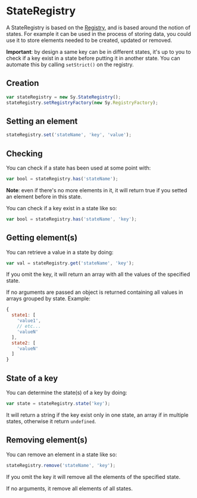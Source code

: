 # StateRegistry

A StateRegistry is based on the [Registry](Registry.md), and is based around the notion of states. For example it can be used in the process of storing data, you could use it to store elements needed to be created, updated or removed.

**Important**: by design a same key can be in different states, it's up to you to check if a key exist in a state before putting it in another state. You can automate this by calling `setStrict()` on the registry.

## Creation

```js
var stateRegistry = new Sy.StateRegistry();
stateRegistry.setRegistryFactory(new Sy.RegistryFactory);
```

## Setting an element

```js
stateRegistry.set('stateName', 'key', 'value');
```

## Checking

You can check if a state has been used at some point with:
```js
var bool = stateRegistry.has('stateName');
```
**Note**: even if there's no more elements in it, it will return true if you setted an element before in this state.

You can check if a key exist in a state like so:
```js
var bool = stateRegistry.has('stateName', 'key');
```

## Getting element(s)

You can retrieve a value in a state by doing:
```js
var val = stateRegistry.get('stateName', 'key');
```

If you omit the key, it will return an array with all the values of the specified state.

If no arguments are passed an object is returned containing all values in arrays grouped by state. Example:
```js
{
  state1: [
    'value1',
    // etc...
    'valueN'
  ],
  state2: [
    'valueN'
  ]
}
```

## State of a key

You can determine the state(s) of a key by doing:
```js
var state = stateRegistry.state('key');
```
It will return a string if the key exist only in one state, an array if in multiple states, otherwise it return `undefined`.

## Removing element(s)

You can remove an element in a state like so:
```js
stateRegistry.remove('stateName', 'key');
```

If you omit the key it will remove all the elements of the specified state.

If no arguments, it remove all elements of all states.